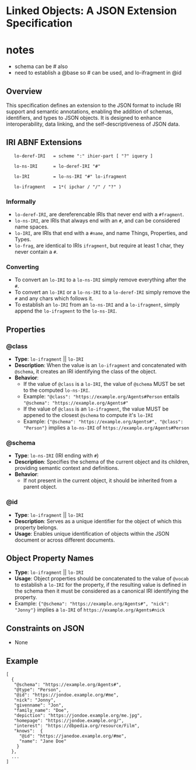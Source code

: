 # Linked Objects: A JSON Extension Specification

# notes
- schema can be # also
- need to establish a @base so # can be used, and lo-ifragment in @id

## Overview
This specification defines an extension to the JSON format to include IRI support and semantic annotations, enabling the addition of schemas, identifiers, and types to JSON objects. It is designed to enhance interoperability, data linking, and the self-descriptiveness of JSON data.

## IRI ABNF Extensions
```
   lo-deref-IRI   = scheme ":" ihier-part [ "?" iquery ]
   
   lo-ns-IRI      = lo-deref-IRI "#"
   
   lo-IRI         = lo-ns-IRI "#" lo-ifragment
   
   lo-ifragment   = 1*( ipchar / "/" / "?" )
```
### Informally
- `lo-deref-IRI`, are dereferencable IRIs that never end with a `#fragment`.
- `lo-ns-IRI`, are IRIs that always end with an `#`, and can be considered name spaces.
- `lo-IRI`, are IRIs that end with a `#name`, and name Things, Properties, and Types.
- `lo-frag`, are identical to IRIs `ifragment`, but require at least 1 char, they never contain a `#`.

### Converting
- To convert an `lo-IRI` to a `lo-ns-IRI` simply remove everything after the `#`.
- To convert an `lo-IRI` or a `lo-ns-IRI` to a `lo-deref-IRI` simply remove the `#` and any chars which follows it.
- To establish an `lo-IRI` from an `lo-ns-IRI` and a `lo-ifragment`, simply append the `lo-ifragment` to the `lo-ns-IRI`.

## Properties

### @class
- **Type**: `lo-ifragment` || `lo-IRI`
- **Description**: When the value is an `lo-ifragment` and concatenated with `@schema`, it creates an IRI identifying the class of the object.
- **Behavior**: 
  - If the value of `@class` is a `lo-IRI`, the value of `@schema` MUST be set to the computed `lo-ns-IRI`.
  - Example: `"@class": "https://example.org/Agents#Person` entails `"@schema": "https://example.org/Agents#"`
  - If the value of `@class` is an `lo-ifragment`, the value MUST be appened to the closest `@schema` to compute it's `lo-IRI`
  - Example: `{"@schema": "https://example.org/Agents#", "@class": "Person"}` implies a `lo-ns-IRI` of `https://example.org/Agents#Person`
 
### @schema
- **Type**: `lo-ns-IRI` (IRI ending with `#`)
- **Description**: Specifies the schema of the current object and its children, providing semantic context and definitions.
- **Behavior**: 
  - If not present in the current object, it should be inherited from a parent object.

### @id
- **Type**: `lo-ifragment` || `lo-IRI`
- **Description**: Serves as a unique identifier for the object of which this property belongs.
- **Usage**: Enables unique identification of objects within the JSON document or across different documents.

## Object Property Names
- **Type**: `lo-ifragment` || `lo-IRI`
- **Usage**: Object properties should be concatenated to the value of `@vocab` to establish a `lo-IRI` for the property, if the resulting value is defined in the schema then it must be considered as a canonical IRI identifying the property.
- Example: `{"@schema": "https://example.org/Agents#", "nick": "Jonny"}` implies a `lo-IRI` of `https://example.org/Agents#nick`

## Constraints on JSON
- None

## Example 
```
[
  {
   "@schema": "https://example.org/Agents#",
   "@type": "Person",
   "@id": "https://jondoe.example.org/#me",
   "nick": "Jonny",
   "givenname": "Jon",
   "family_name": "Doe",
   "depiction": "https://jondoe.example.org/me.jpg",
   "homepage": "https://jondoe.example.org/",
   "interest": "https://dbpedia.org/resource/Film",
   "knows":  {
     "@id": "https://janedoe.example.org/#me",
     "name": "Jane Doe"
    }
  },
  ...
]
```
